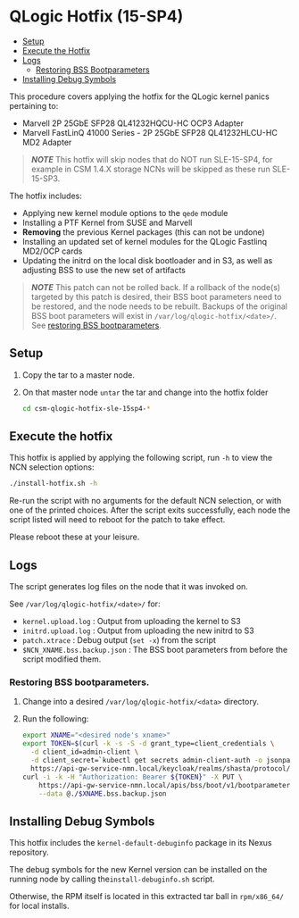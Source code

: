 # QLogic Hotfix (15-SP4)

* [Setup](#setup)
* [Execute the Hotfix](#execute-the-hotfix)
* [Logs](#logs)
    * [Restoring BSS Bootparameters](#restoring-bss-bootparameters)
* [Installing Debug Symbols](#installing-debug-symbols)

This procedure covers applying the hotfix for the QLogic kernel panics pertaining to:

- Marvell 2P 25GbE SFP28 QL41232HQCU-HC OCP3 Adapter
- Marvell FastLinQ 41000 Series - 2P 25GbE SFP28 QL41232HLCU-HC MD2 Adapter

> ***NOTE*** This hotfix will skip nodes that do NOT run SLE-15-SP4, for example in CSM 1.4.X storage NCNs will be skipped
> as these run SLE-15-SP3.

The hotfix includes:

- Applying new kernel module options to the `qede` module
- Installing a PTF Kernel from SUSE and Marvell
- **Removing** the previous Kernel packages (this can not be undone)
- Installing an updated set of kernel modules for the QLogic Fastlinq MD2/OCP cards
- Updating the initrd on the local disk bootloader and in S3, as well as adjusting BSS to use the new set of artifacts

> ***NOTE*** This patch can not be rolled back. If a rollback of the node(s) targeted by this patch is desired, their
> BSS boot parameters need to be restored, and the node needs to be rebuilt.
> Backups of the original BSS boot parameters will exist in `/var/log/qlogic-hotfix/<date>/`. See [restoring BSS bootparameters](#restoring-bss-bootparameters).

## Setup

1. Copy the tar to a master node.
2. On that master node `untar` the tar and change into the hotfix folder

   ```bash
   cd csm-qlogic-hotfix-sle-15sp4-*
   ```

## Execute the hotfix

This hotfix is applied by applying the following script, run `-h` to view the NCN selection options:

```bash
./install-hotfix.sh -h
```

Re-run the script with no arguments for the default NCN selection, or with one of the printed choices.
After the script exits successfully, each node the script listed will need to reboot for the patch to take effect.

Please reboot these at your leisure.

## Logs

The script generates log files on the node that it was invoked on.

See `/var/log/qlogic-hotfix/<date>/` for:

- `kernel.upload.log` : Output from uploading the kernel to S3
- `initrd.upload.log` : Output from uploading the new initrd to S3
- `patch.xtrace` : Debug output (`set -x`) from the script
- `$NCN_XNAME.bss.backup.json` : The BSS boot parameters from before the script modified them.

### Restoring BSS bootparameters.

1. Change into a desired `/var/log/qlogic-hotfix/<data>` directory.
1. Run the following:

    ```bash
    export XNAME="<desired node's xname>"
    export TOKEN=$(curl -k -s -S -d grant_type=client_credentials \
      -d client_id=admin-client \
      -d client_secret=`kubectl get secrets admin-client-auth -o jsonpath='{.data.client-secret}' | base64 -d` \
      https://api-gw-service-nmn.local/keycloak/realms/shasta/protocol/openid-connect/token | jq -r '.access_token')
    curl -i -k -H "Authorization: Bearer ${TOKEN}" -X PUT \
        https://api-gw-service-nmn.local/apis/bss/boot/v1/bootparameters \
        --data @./$XNAME.bss.backup.json
    ```

## Installing Debug Symbols

This hotfix includes the `kernel-default-debuginfo` package in its Nexus repository.

The debug symbols for the new Kernel version can be installed on the running node by calling the`install-debuginfo.sh`
script.

Otherwise, the RPM itself is located in this extracted tar ball in `rpm/x86_64/` for local installs.
